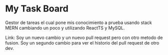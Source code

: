 # My Task Board
Gestor de tareas el cual pone mis conocimiento a prueba usando stack MERN cambiando un poco y utilizando ReactTS y MySQL.

Link:
Soy un nuevo cambio y un nuevo pull request pero con otro metodo de fusion.
Soy un segundo cambio para ver el historio del pull request de otro dev.

